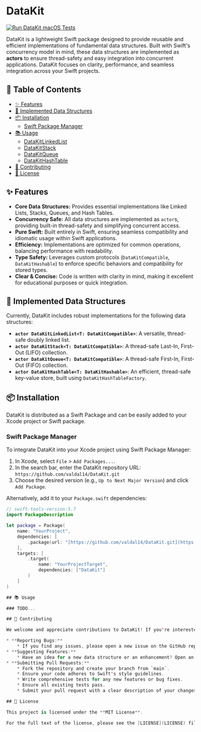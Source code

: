 # DataKit

[![Run DataKit macOS Tests](https://github.com/valdal14/DataKit/actions/workflows/ci.yml/badge.svg)](https://github.com/valdal14/DataKit/actions/workflows/ci.yml)

DataKit is a lightweight Swift package designed to provide reusable and efficient implementations of fundamental data structures. Built with Swift's concurrency model in mind, these data structures are implemented as **actors** to ensure thread-safety and easy integration into concurrent applications. DataKit focuses on clarity, performance, and seamless integration across your Swift projects.

## 📖 Table of Contents

* [✨ Features](#-features)
* [🚀 Implemented Data Structures](#-implemented-data-structures)
* [📦 Installation](#-installation)
    * [Swift Package Manager](#swift-package-manager)
* [📚 Usage](#-usage)
    * [DataKitLinkedList](#datakitlinkedlist)
    * [DataKitStack](#datakitstack)
    * [DataKitQueue](#datakitqueue)
    * [DataKitHashTable](#datakithashtable)
* [🤝 Contributing](#-contributing)
* [📄 License](#-license)

## ✨ Features

* **Core Data Structures:** Provides essential implementations like Linked Lists, Stacks, Queues, and Hash Tables.
* **Concurrency Safe:** All data structures are implemented as `actor`s, providing built-in thread-safety and simplifying concurrent access.
* **Pure Swift:** Built entirely in Swift, ensuring seamless compatibility and idiomatic usage within Swift applications.
* **Efficiency:** Implementations are optimized for common operations, balancing performance with readability.
* **Type Safety:** Leverages custom protocols (`DataKitCompatible`, `DataKitHashable`) to enforce specific behaviors and compatibility for stored types.
* **Clear & Concise:** Code is written with clarity in mind, making it excellent for educational purposes or quick integration.

## 🚀 Implemented Data Structures

Currently, DataKit includes robust implementations for the following data structures:

* **`actor DataKitLinkedList<T: DataKitCompatible>`**: A versatile, thread-safe doubly linked list.
* **`actor DataKitStack<T: DataKitCompatible>`**: A thread-safe Last-In, First-Out (LIFO) collection.
* **`actor DataKitQueue<T: DataKitCompatible>`**: A thread-safe First-In, First-Out (FIFO) collection.
* **`actor DataKitHashTable<T: DataKitHashable>`**: An efficient, thread-safe key-value store, built using `DataKitHashTableFactory`.

## 📦 Installation

DataKit is distributed as a Swift Package and can be easily added to your Xcode project or Swift package.

### Swift Package Manager

To integrate DataKit into your Xcode project using Swift Package Manager:

1.  In Xcode, select `File` > `Add Packages...`.
2.  In the search bar, enter the DataKit repository URL: `https://github.com/valdal14/DataKit.git`
3.  Choose the desired version (e.g., `Up to Next Major Version`) and click `Add Package`.

Alternatively, add it to your `Package.swift` dependencies:

```swift
// swift-tools-version:5.7
import PackageDescription

let package = Package(
    name: "YourProject",
    dependencies: [
        .package(url: "[https://github.com/valdal14/DataKit.git](https://github.com/valdal14/DataKit.git)", from: "1.0.0") // Use your desired version
    ],
    targets: [
        .target(
            name: "YourProjectTarget",
            dependencies: ["DataKit"]
        )
    ]
)

## 📚 Usage

### TODO...

## 🤝 Contributing

We welcome and appreciate contributions to DataKit! If you're interested in helping improve this project, please consider the following:

* **Reporting Bugs:**
    * If you find any issues, please open a new issue on the GitHub repository.
* **Suggesting Features:**
    * Have an idea for a new data structure or an enhancement? Open an issue to discuss it.
* **Submitting Pull Requests:**
    * Fork the repository and create your branch from `main`.
    * Ensure your code adheres to Swift's style guidelines.
    * Write comprehensive tests for any new features or bug fixes.
    * Ensure all existing tests pass.
    * Submit your pull request with a clear description of your changes.

## 📄 License

This project is licensed under the **MIT License**.

For the full text of the license, please see the [LICENSE](LICENSE) file in the root of this repository.
